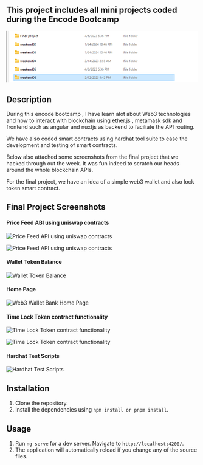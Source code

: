 ## This project includes all mini projects coded during the Encode Bootcamp

![Project Folder Screenshot](image.png)

## Description

During this encode bootcamp , I have learn alot about Web3 technologies and how to interact with blockchain using ether.js , metamask sdk and frontend such as angular and nuxtjs as backend to faciliate the API routing.

We have also coded smart contracts using hardhat tool suite to ease the development and testing of smart contracts.

Below also attached some screenshots from the final project that we hacked through out the week. 
It was fun indeed to scratch our heads around the whole blockchain APIs.

For the final project,  we have an idea of a simple web3 wallet and also lock token smart contract.

## Final Project Screenshots

#### Price Feed ABI using uniswap contracts
![Price Feed API using uniswap contracts](../Encode-Ethereum-Bootcamp-Projects/weekend08/angular/screenshot/APIpricefeed.jpg)

![Price Feed API using uniswap contracts](../Encode-Ethereum-Bootcamp-Projects/weekend08/angular/screenshot/APIpricefeed2.jpg)


#### Wallet Token Balance

![Wallet Token Balance](../Encode-Ethereum-Bootcamp-Projects/weekend08/angular/screenshot/balances-pricefeed.jpg)

#### Home Page

![Web3 Wallet Bank Home Page](../Encode-Ethereum-Bootcamp-Projects/weekend08/angular/screenshot/homepage.jpg)

#### Time Lock Token contract functionality

![Time Lock Token contract functionality](../Encode-Ethereum-Bootcamp-Projects/weekend08/angular/screenshot/lockpage1.jpg)

![Time Lock Token contract functionality](../Encode-Ethereum-Bootcamp-Projects/weekend08/angular/screenshot/lockpage2.jpg)


#### Hardhat Test Scripts

![Hardhat Test Scripts](../Encode-Ethereum-Bootcamp-Projects/weekend08/angular/screenshot/test1.png)



## Installation

1. Clone the repository.
2. Install the dependencies using `npm install or pnpm install`.

## Usage

1. Run `ng serve` for a dev server. Navigate to `http://localhost:4200/`.
2. The application will automatically reload if you change any of the source files.


